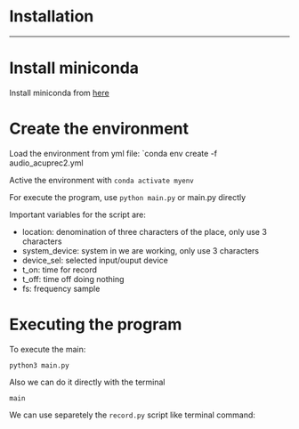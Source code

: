 # Installation
---

# Install miniconda
Install miniconda from [here](https://docs.anaconda.com/miniconda/miniconda-install/)

# Create the environment
Load the environment from yml file: `conda env create -f audio_acuprec2.yml 

Active the environment with `conda activate myenv`

For execute the program, use `python main.py` or main.py directly

Important variables for the script are:
- location: denomination of three characters of the place, only use 3 characters
- system_device: system in we are working, only use 3 characters
- device_sel: selected input/ouput device
- t_on: time for record
- t_off: time off doing nothing
- fs: frequency sample

# Executing the program

To execute the main:

```python3 main.py```

Also we can do it directly with the terminal

```main```

We can use separetely the `record.py` script like terminal command:

```record.py -h --path location system_device device_sel t_on t_off fs
